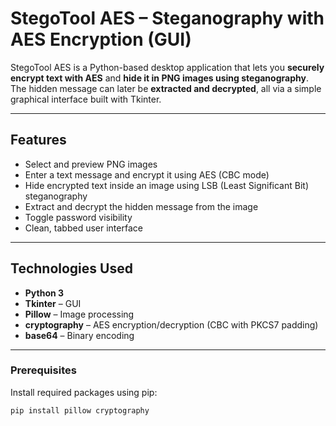 # StegoTool AES – Steganography with AES Encryption (GUI)

StegoTool AES is a Python-based desktop application that lets you **securely encrypt text with AES** and **hide it in PNG images using steganography**. The hidden message can later be **extracted and decrypted**, all via a simple graphical interface built with Tkinter.

---

## Features

- Select and preview PNG images
- Enter a text message and encrypt it using AES (CBC mode)
- Hide encrypted text inside an image using LSB (Least Significant Bit) steganography
- Extract and decrypt the hidden message from the image
- Toggle password visibility
- Clean, tabbed user interface

---

## Technologies Used

- **Python 3**
- **Tkinter** – GUI
- **Pillow** – Image processing
- **cryptography** – AES encryption/decryption (CBC with PKCS7 padding)
- **base64** – Binary encoding

---

### Prerequisites

Install required packages using pip:

```bash
pip install pillow cryptography
